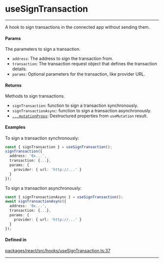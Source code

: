 # useSignTransaction
---

A hook to sign transactions in the connected app without sending them.

#### Params

The parameters to sign a transaction.
- `address`: The address to sign the transaction from.
- `transaction`: The transaction request object that defines the transaction details.
- `params`: Optional parameters for the transaction, like provider URL.

#### Returns

Methods to sign transactions.
- `signTransaction`: function to sign a transaction synchronously.
- `signTransactionAsync`: function to sign a transaction asynchronously.
- [`...mutationProps`](https://tanstack.com/query/latest/docs/framework/react/reference/useMutation): Destructured properties from `useMutation` result.

#### Examples

To sign a transaction synchronously:
```ts
const { signTransaction } = useSignTransaction();
signTransaction({ 
  address: '0x...', 
  transaction: {...}, 
  params: { 
    provider: { url: 'http://...' } 
  } 
});
```

To sign a transaction asynchronously:
```ts
const { signTransactionAsync } = useSignTransaction();
await signTransactionAsync({ 
  address: '0x...', 
  transaction: {...}, 
  params: { 
    provider: { url: 'http://...' } 
  } 
});
```

#### Defined in
[packages/react/src/hooks/useSignTransaction.ts:37](https://github.com/fuellabs/fuel-connectors/blob/main/packages/react/src/hooks/useSignTransaction.ts#L37)

___ 